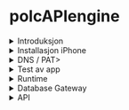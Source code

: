# polcAPIengine

<details><summary>Introduksjon</summary><span id="fase0"></span>

  ![integrasjon_07](https://user-images.githubusercontent.com/16031302/198845916-c8b893d6-43c5-4454-9e49-5d5c8627ca21.png)
  </details>



<details><summary>Installasjon iPhone</summary><span id="fase1"></span>   <!-- https://github.com/qrv/polcAPIengine?tab=readme-ov-file#user-content-fase'1 -->

  Når bruker er aktivert i skadebil og iTunes kan installasjon av app og testing av bruker gjennomføres som beskrevet nedenfor.

  ![install_02](https://github.com/user-attachments/assets/33f8bbaf-0bdd-41ac-b4bf-f3476e2d71d4)
  </details>
  


<details><summary>DNS / PAT></summary><span id="fase2"></span>

  Kunde er selv ansvarlig for å åpne porter inn mot polcAPIengine som normalt skal installeres på Delenett server.  Portene er konfigurerbare men default er satt til 8443 over http.

  I lokalinstallasjon vil nginx være et godt alternativ som revers proxy særlig dersom ssl sertifikater er tilgjenglige og man ønsker å benytte https.  Det er forøvrig lagt til rette for direkte https mot polcAPIengine dersom det er ønskelig.

  Dersom man ønsker å holde kommunikasjonen intern er dette også mulig, men det blir utført en 'Handshake' under start av appen for å validere brukeren, dette krever internett forbindelse.  

  Dersom DNS i produksjonsdomene er problematisk kan https://account.dyn.com/ brukes.
  </details>




<details><summary>Test av app</summary><span id="fase3"></span>

  Både QR-, eller strekkoder kan brukes av app.  For å skille mellom biler og deler er B brukt som prefiks for deler, mens X brukes som prefiks på biler.
  <br>
  Følgende scannere er testet og virker uten spesielle tilpasninger:
   - Symbol CS4070
   - Netcum C750

  Dersom ikke høvelige delelapper er tilgjengelig under test kan testnummer lages her:
  - https://qr.io/
  - https://barcode.tec-it.com/en


  ![fase3_a_01](https://github.com/user-attachments/assets/9e19d62d-3d8c-475c-a132-2d058a12ed97)
      
  Nedenfor er vist man går frem for å skanne inn bilder på del B428135
    
  ![fase3_b_01](https://github.com/user-attachments/assets/31c4c45b-4191-4a97-b263-2bfe5e727e15)
  <br><br><br><br><br><br>
  ![fase3_c_01](https://github.com/user-attachments/assets/d0872b82-0a78-4ba4-b8a7-0a7e80c9a3a4)
  <br><br><br><br>
  Dersom man går til polcAPIengine fra en browser vil man se status på opplastede bilder og tilhørende csv filer som brukes av delenett til import. Dersom ikke runtime versjonen av polcAPIengine er installert kan genererte filer kopieres fra testserver til lokalinstallasjon på:
  - server f.eks 192.168.1.2
  - csv katalog f.eks ...LexitInn
  - bildekatalog f.eks ...LexitInn+LexitBilder
  <br><br>
  ![fase3dc_01](https://github.com/user-attachments/assets/e7c47723-7ee4-481c-b9b0-2cdda7eba500)
  </details>





<details><summary>Runtime</summary><span id="fase4"></span>
  Siste versjon av polcAPI runtime kan hentes fra https://github.com/qrv/polcAPIengine/tree/main/runtime  
  
  ini-fil vil inneholde kundespesifikke opplysninger vil bli oversendt pr mail. Filen skal være selvforklarende og kan brukes 'As is'. Den skal plasseres på samme katalog som exe-filen.  
  
  For å overvåke applikasjonen kan AlwaysUp brukes https://www.coretechnologies.com/products/AlwaysUp/ eller en variant av batch fil vist under:
  ```bat
        @echo off
        REM Wait for 30 seconds to ensure all services are up
        timeout /t 30 /nobreak

        REM Change directory to where the executable is located
        cd /d C:\Data\DeleNett\POL\runtime

        :check_running
        REM Check if polcAPIengine.exe is already running
        tasklist /FI "IMAGENAME eq polcAPIengine.exe" 2>NUL | find /I "polcAPIengine.exe" > NUL
        if "%ERRORLEVEL%"=="0" (
            echo polcAPIengine.exe is already running. Exiting.
            pause
            exit /B
        )

        :start
        echo Starting polcAPIengine...
        start "polcAPIengine" cmd /k "polcAPIengine.exe"
        if "%ERRORLEVEL%" NEQ "0" (
            echo Failed to start polcAPIengine.exe.
            pause
            exit /B
        )
        echo polcAPIengine started successfully.

        :wait_and_check
        REM Wait and check if the program is still running
        timeout /t 5 /nobreak
        tasklist /FI "IMAGENAME eq polcAPIengine.exe" 2>NUL | find /I "polcAPIengine.exe" > NUL
        if "%ERRORLEVEL%"=="0" (
            goto wait_and_check
        )
        echo polcAPIengine crashed. Restarting in 5 seconds...
        timeout /t 5 /nobreak
        goto start
  ``` 

  </details>

<details><summary>Database Gateway</summary><span id="fase5"></span>
  For å koble opp mot MSSQL som hoster Delenett-databasen trenges modifisering av ini-fil samt noen nye view og en referanse-tabell.
  

  ### ini-filen
  ini-filen er også er beskrevet i https://github.com/qrv/polcAPIengine?tab=readme-ov-file#user-content-fase4
  <br>Seksjonene YMSE og MSSQL modifiseres som angitt under,  husk at polcAPIengine må restartes for at endringene i ini-filen skal effektueres.


  ```ini
    # YMSE
      # MSSQL tilgang krever at POLC_ACCESS_TOKEN er i samsvar med med innlogget brukers skadebil.site_id_gu
      # token og nødvendig sql-script blir utlevert dersom MSSQL integrasjon med delenett ønskes
      POLC_ACCESS_TOKEN='hex'           # site xxx

    # MS-SQL                    inregrasjon Delenett sql database
      # Alle verdier som trengs under kan hentes i lokalt oppsett av Delenett på C:\Data\DeleNett\System\Innstillinger.txt
      # C:\Data\DeleNett er i dette tilfelle lokal katalog hvor MSSQL databasen er installert.
      MS_YN       = 'Y'                                                   # Y MSSQL gateway brukes,  N deaktiverer gatewayen 
      MS_PORT     = '1433'                                                # Port standard port som må åpnes i Firewall er tcp 1433 og udp 1434 for SQL Browser
      MS_SERVER   = 'XXX\SQLEXPRESS'                                      # SQLServer / servername
      MS_USER     = 'bruker'                                              # Brukernavn
      MS_PWD      = 'passord'                                             # Passord
      MS_DB       = 'DeleNett'                                            # Database, antar TabellEier er dbo på alle installasjoner, men dette overstyres av scipt som brukes
      MS_SQL1     = 'select top (10) bilmerkenr, navn from dbo.bilmerke'  # Test-script som logges ved oppstart av polcAPIengine som quick and dirty test av gateway

  ``` 

  Som angitt over er ini-filen en god plass å teste sql-script. Ved oppstart vil MS_SQL1 statmentet eksekveres og resultatet listes ut i konsollet.
  <br>Da må man altså starte polcAPIengine direkte i kommandoprompten eller så kan loggen fra en service pipes til en fil.
  <br>Typisk listing  ```MS_SQL1 = select top (10) bilmerkenr, navn from dbo.bilmerke'```  er vist under:

  ```js
      MS-SQL status ...
      SSL=N, protokoll=http, port=8443 --> url=http://192.168.1.123:8443
          ver4 startes fra url=http://192.168.1.123:8443
          Running version polcAPIengine_2024_03_12_01 Server 192.168.1.123
          ver3/4 server running...
      {
        recordsets: [
          [
            [Object], [Object],
            [Object], [Object],
            [Object], [Object],
            [Object], [Object],
            [Object], [Object]
          ]
        ],
        recordset: [
          { bilmerkenr: 1, navn: 'XPENG' },
          { bilmerkenr: 2, navn: 'DAIHATSU' },
          { bilmerkenr: 3, navn: 'BUICK' },
          { bilmerkenr: 4, navn: 'CADILLAC' },
          { bilmerkenr: 5, navn: 'JAGUAR' },
          { bilmerkenr: 6, navn: 'FORD LASTEBIL UTGÅR' },
          { bilmerkenr: 7, navn: 'IVECO' },
          { bilmerkenr: 8, navn: 'LASTEBIL' },
          { bilmerkenr: 9, navn: 'SCANIA LASTEBIL UTGÅR' },
          { bilmerkenr: 10, navn: 'VOLVO LASTEBIL UTGÅR' }
        ],
        output: {},
        rowsAffected: [ 10 ]
      }

  ``` 
  ### view og tabell
  Microsoft SQL Server Management Studio e.l. brukes til å legge inn view og tabell.
  <br>Scriptene vises ikke i denne delen av dokumentasjonen med oversendes separat.

</details>




<details><summary>API</summary>

## post SAT, med Postman og manuell import i DeleNett

Før iPhone-app kobles mot polcAPIengine må 'Site Acceptance Test' utføres på alle post-apiene.
Postman brukes altså til å simulere iPhonens kommunikasjon mot polcAPIengine, deretter kjøres import i DeleNett. Hele poenget med SAT er å verifiserer at hver enkelt post-api gir et menigsfullt resultat i DeleNett.

### api-prefix

api-prefix må fremskaffes til bruk i Postman.  Den finner du ved å åpne polcAPIengine på lokal server (<http://192.168.xxx>) og gå til get_iphone_init apien.  Apien er listet rett under versjonen til polcAPIengine.

![get-iPhone init](https://user-images.githubusercontent.com/16031302/198873801-f9ae04c6-8857-4139-846d-b60ee1766bc7.png)

Host elementet i JSON responsen peker mot din lokale polcAPIengine, merk at urlen slutter med en 'forward slash' /  Du skal ikke bruke lokal serveradresse av type <http://192.168.xxx> under disse testene, men altså den offisielle adressen gitt i host-elementet.

```
    {
        items: [
            {
                host: "https://github.com/qrv/polcAPIengine/",
                apple_id: "viggo@icloud.com",
                site_id: "Vazelina",
                user_id: "Viggo",
                user_email: "viggo@vazelina.no",
                img_height: 4032
            }
        ]
    }
```

### csv

post-apiene generer automagisk csv filer som brukes ved innlasting i DeleNett.  Bildene og csv-filene kan du se ved navigere til api-prefiksen med nettleseren din.

## post-img-deler

Denne apien brukes til å laste inn bilder av deler.  Bildene vil lastes opp separat av iPhone appen derfor trenges det bare å testes med ett delenr og ett bilde.

- url
  - api-prefix post-img-deler
- header (delnummer fra qr/bar code)
  - setvalues=B123456
- body (binary)
  - bilde av delen

## post-img-biler

Denne apien er lik post-img-deler men brukes til å laste opp bilder av biler.

- url
  - api-prefix post-img-biler
- header (delnummer fra qr/bar code)
  - setvalues=X123456
- body (binary)
  - bilde av bilen

### Postman eksempel ved opplasting av bilder

![ShareX_Mk0AYUDtYO](https://user-images.githubusercontent.com/16031302/198852505-9ebe6d12-43d9-4798-8fdc-1beb07b8fd86.png)

![ShareX_VQkVmR4l9d](https://user-images.githubusercontent.com/16031302/198852516-323d1507-23a4-4539-a11a-ca695eb748b7.png)

</details>
